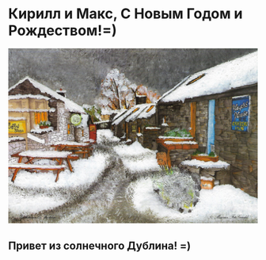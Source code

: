 # Кирилл и Макс, C Новым Годом и Рождеством!=)

[![Поздравляем!](01.jpg)](https://www.youtube.com/watch?v=9sDt-CY2_VQ)

## Привет из солнечного Дублина! =)